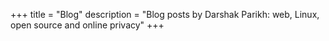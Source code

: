 +++
title = "Blog"
description = "Blog posts by Darshak Parikh: web, Linux, open source and online privacy"
+++